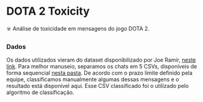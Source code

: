 # DOTA 2 Toxicity
☣️ Análise de toxicidade em mensagens do jogo DOTA 2.


### Dados

Os dados utilizados vieram do dataset disponibilizado por Joe Ramir, [neste link](https://www.kaggle.com/jraramirez/dota-2-matches-dataset). Para melhor manuseio, separamos os chats em 5 CSVs, disponíveis de forma sequencial [nesta pasta](). De acordo com o prazo limite definido pela equipe, classificamos manualmente algumas dessas mensagens e o resultado está disponível aqui. Esse CSV classificado foi o utilizado pelo algoritmo de classificação.